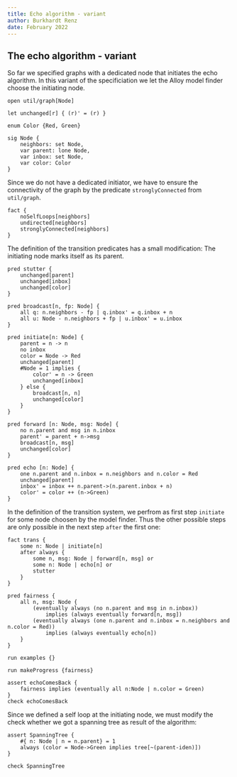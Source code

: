 ```yaml
---
title: Echo algorithm - variant
author: Burkhardt Renz
date: February 2022
---
```

## The echo algorithm - variant

So far we specified graphs with a dedicated node that initiates
the echo algorithm. In this variant of the specificiation we let the
Alloy model finder choose the initiating node.

```alloy
open util/graph[Node]

let unchanged[r] { (r)' = (r) } 

enum Color {Red, Green}

sig Node {
    neighbors: set Node,
    var parent: lone Node,
    var inbox: set Node,
    var color: Color
}	
```

Since we do not have a dedicated initiator, we have to ensure the
connectivity of the graph by the predicate `stronglyConnected` from
`util/graph`.

```alloy
fact {
    noSelfLoops[neighbors]
    undirected[neighbors]
    stronglyConnected[neighbors]
}
```

The definition of the transition predicates has a small modification:
The initiating node marks itself as its parent.

```alloy
pred stutter {
    unchanged[parent]
    unchanged[inbox]
    unchanged[color]
}

pred broadcast[n, fp: Node] {
    all q: n.neighbors - fp | q.inbox' = q.inbox + n
    all u: Node - n.neighbors + fp | u.inbox' = u.inbox	
}

pred initiate[n: Node] {
    parent = n -> n
    no inbox
    color = Node -> Red
    unchanged[parent]
    #Node = 1 implies {
        color' = n -> Green 
        unchanged[inbox]
    } else {
        broadcast[n, n]
        unchanged[color]
    }
}

pred forward [n: Node, msg: Node] {
    no n.parent and msg in n.inbox
    parent' = parent + n->msg
    broadcast[n, msg]
    unchanged[color]
}

pred echo [n: Node] {
    one n.parent and n.inbox = n.neighbors and n.color = Red
    unchanged[parent]
    inbox' = inbox ++ n.parent->(n.parent.inbox + n)
    color' = color ++ (n->Green)
}
```

In the definition of the transition system, we perfrom as first step
`initiate` for some node choosen by the model finder. Thus the other
possible steps are only possible in the next step `after` the first
one:

```alloy
fact trans {
    some n: Node | initiate[n]
    after always { 
        some n, msg: Node | forward[n, msg] or
        some n: Node | echo[n] or
        stutter 
    }
}

pred fairness {
    all n, msg: Node {
        (eventually always (no n.parent and msg in n.inbox))
            implies (always eventually forward[n, msg])
        (eventually always (one n.parent and n.inbox = n.neighbors and n.color = Red))
            implies (always eventually echo[n])
    }
}
								
run examples {}

run makeProgress {fairness} 

assert echoComesBack {
    fairness implies (eventually all n:Node | n.color = Green)
}
check echoComesBack
```

Since we defined a self loop at  the initiating node, we must modify
the check whether we got a spanning tree as result of the algorithm:
```alloy
assert SpanningTree {
    #{ n: Node | n = n.parent} = 1
    always (color = Node->Green implies tree[~(parent-iden)])
}

check SpanningTree
```
